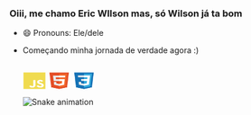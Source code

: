 ### Oiii, me chamo Eric WIlson mas, só Wilson já ta bom 

- 😄 Pronouns: Ele/dele
- Começando minha jornada de verdade agora :)


  <div style="display: inline_block"><br>
  <img align="center" alt="Rafa-Js" height="30" width="40" src="https://raw.githubusercontent.com/devicons/devicon/master/icons/javascript/javascript-plain.svg">
  <img align="center" alt="Rafa-HTML" height="30" width="40" src="https://raw.githubusercontent.com/devicons/devicon/master/icons/html5/html5-original.svg">
  <img align="center" alt="Rafa-CSS" height="30" width="40" src="https://raw.githubusercontent.com/devicons/devicon/master/icons/css3/css3-original.svg">
   
  ![Snake animation](https://github.com/eYummy/eYummy/blob/output/github-contribution-grid-snake.svg)
   
  
  
</div>
  

